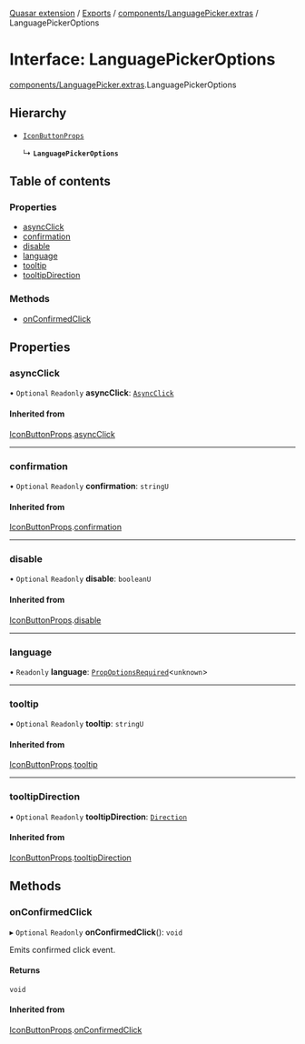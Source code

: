 [Quasar extension](../index.md) / [Exports](../modules.md) / [components/LanguagePicker.extras](../modules/components_LanguagePicker_extras.md) / LanguagePickerOptions

# Interface: LanguagePickerOptions

[components/LanguagePicker.extras](../modules/components_LanguagePicker_extras.md).LanguagePickerOptions

## Hierarchy

- [`IconButtonProps`](components_IconButton_extras.IconButtonProps.md)

  ↳ **`LanguagePickerOptions`**

## Table of contents

### Properties

- [asyncClick](components_LanguagePicker_extras.LanguagePickerOptions.md#asyncclick)
- [confirmation](components_LanguagePicker_extras.LanguagePickerOptions.md#confirmation)
- [disable](components_LanguagePicker_extras.LanguagePickerOptions.md#disable)
- [language](components_LanguagePicker_extras.LanguagePickerOptions.md#language)
- [tooltip](components_LanguagePicker_extras.LanguagePickerOptions.md#tooltip)
- [tooltipDirection](components_LanguagePicker_extras.LanguagePickerOptions.md#tooltipdirection)

### Methods

- [onConfirmedClick](components_LanguagePicker_extras.LanguagePickerOptions.md#onconfirmedclick)

## Properties

### asyncClick

• `Optional` `Readonly` **asyncClick**: [`AsyncClick`](components_BaseButton_extras.AsyncClick.md)

#### Inherited from

[IconButtonProps](components_IconButton_extras.IconButtonProps.md).[asyncClick](components_IconButton_extras.IconButtonProps.md#asyncclick)

___

### confirmation

• `Optional` `Readonly` **confirmation**: `stringU`

#### Inherited from

[IconButtonProps](components_IconButton_extras.IconButtonProps.md).[confirmation](components_IconButton_extras.IconButtonProps.md#confirmation)

___

### disable

• `Optional` `Readonly` **disable**: `booleanU`

#### Inherited from

[IconButtonProps](components_IconButton_extras.IconButtonProps.md).[disable](components_IconButton_extras.IconButtonProps.md#disable)

___

### language

• `Readonly` **language**: [`PropOptionsRequired`](components_api.PropOptionsRequired.md)<`unknown`\>

___

### tooltip

• `Optional` `Readonly` **tooltip**: `stringU`

#### Inherited from

[IconButtonProps](components_IconButton_extras.IconButtonProps.md).[tooltip](components_IconButton_extras.IconButtonProps.md#tooltip)

___

### tooltipDirection

• `Optional` `Readonly` **tooltipDirection**: [`Direction`](../modules/components_Tooltip_extras.md#direction)

#### Inherited from

[IconButtonProps](components_IconButton_extras.IconButtonProps.md).[tooltipDirection](components_IconButton_extras.IconButtonProps.md#tooltipdirection)

## Methods

### onConfirmedClick

▸ `Optional` `Readonly` **onConfirmedClick**(): `void`

Emits confirmed click event.

#### Returns

`void`

#### Inherited from

[IconButtonProps](components_IconButton_extras.IconButtonProps.md).[onConfirmedClick](components_IconButton_extras.IconButtonProps.md#onconfirmedclick)

